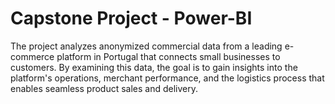 # Capstone Project - Power-BI
The project analyzes anonymized commercial data from a leading e-commerce platform in Portugal that connects small businesses to customers. By examining this data, the goal is to gain insights into the platform's operations, merchant performance, and the logistics process that enables seamless product sales and delivery.
